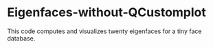 # Eigenfaces-without-QCustomplot
This code computes and visualizes twenty eigenfaces for a tiny face database.
